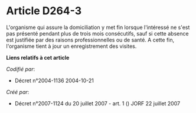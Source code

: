 # Article D264-3

L'organisme qui assure la domiciliation y met fin lorsque l'intéressé ne s'est pas présenté pendant plus de trois mois
consécutifs, sauf si cette absence est justifiée par des raisons professionnelles ou de santé. A cette fin, l'organisme tient
à jour un enregistrement des visites.

**Liens relatifs à cet article**

_Codifié par_:

  - Décret n°2004-1136 2004-10-21

_Créé par_:

  - Décret n°2007-1124 du 20 juillet 2007 - art. 1 () JORF 22 juillet 2007
